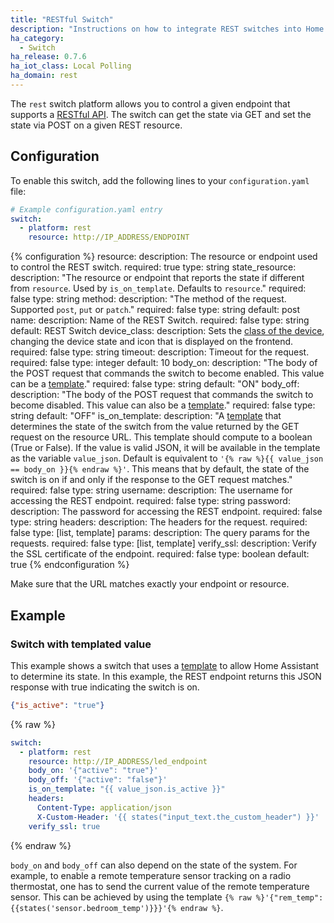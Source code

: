 ```yaml
---
title: "RESTful Switch"
description: "Instructions on how to integrate REST switches into Home Assistant."
ha_category:
  - Switch
ha_release: 0.7.6
ha_iot_class: Local Polling
ha_domain: rest
---
```


The `rest` switch platform allows you to control a given endpoint that supports a [RESTful API](https://en.wikipedia.org/wiki/Representational_state_transfer). The switch can get the state via GET and set the state via POST on a given REST resource.

## Configuration

To enable this switch, add the following lines to your `configuration.yaml` file:

```yaml
# Example configuration.yaml entry
switch:
  - platform: rest
    resource: http://IP_ADDRESS/ENDPOINT
```

{% configuration %}
resource:
  description: The resource or endpoint used to control the REST switch.
  required: true
  type: string
state_resource:
  description: "The resource or endpoint that reports the state if different from `resource`. Used by `is_on_template`. Defaults to `resource`."
  required: false
  type: string
method:
  description: "The method of the request. Supported `post`, `put` or `patch`."
  required: false
  type: string
  default: post
name:
  description: Name of the REST Switch.
  required: false
  type: string
  default: REST Switch
device_class:
  description: Sets the [class of the device](/integrations/switch/#device-class), changing the device state and icon that is displayed on the frontend.
  required: false
  type: string
timeout:
  description: Timeout for the request.
  required: false
  type: integer
  default: 10
body_on:
  description: "The body of the POST request that commands the switch to become enabled. This value can be a [template](/topics/templating/)."
  required: false
  type: string
  default: "ON"
body_off:
  description: "The body of the POST request that commands the switch to become disabled. This value can also be a [template](/topics/templating/)."
  required: false
  type: string
  default: "OFF"
is_on_template:
  description: "A [template](/docs/configuration/templating/#processing-incoming-data) that determines the state of the switch from the value returned by the GET request on the resource URL. This template should compute to a boolean (True or False). If the value is valid JSON, it will be available in the template as the variable `value_json`. Default is equivalent to `'{% raw %}{{ value_json == body_on }}{% endraw %}'`. This means that by default, the state of the switch is on if and only if the response to the GET request matches."
  required: false
  type: string
username:
  description: The username for accessing the REST endpoint.
  required: false
  type: string
password:
  description: The password for accessing the REST endpoint.
  required: false
  type: string
headers:
  description: The headers for the request.
  required: false
  type: [list, template]
params:
  description: The query params for the requests.
  required: false
  type: [list, template]
verify_ssl:
  description: Verify the SSL certificate of the endpoint.
  required: false
  type: boolean
  default: true
{% endconfiguration %}

<div class='note warning'>
Make sure that the URL matches exactly your endpoint or resource.
</div>

## Example

### Switch with templated value

This example shows a switch that uses a [template](/topics/templating/) to allow Home Assistant to determine its state. In this example, the REST endpoint returns this JSON response with true indicating the switch is on.

```json
{"is_active": "true"}
```

{% raw %}
```yaml
switch:
  - platform: rest
    resource: http://IP_ADDRESS/led_endpoint
    body_on: '{"active": "true"}'
    body_off: '{"active": "false"}'
    is_on_template: "{{ value_json.is_active }}"
    headers:
      Content-Type: application/json
      X-Custom-Header: '{{ states("input_text.the_custom_header") }}'
    verify_ssl: true
```
{% endraw %}

`body_on` and `body_off` can also depend on the state of the system. For example, to enable a remote temperature sensor tracking on a radio thermostat, one has to send the current value of the remote temperature sensor. This can be achieved by using the template `{% raw %}'{"rem_temp":{{states('sensor.bedroom_temp')}}}'{% endraw %}`.
